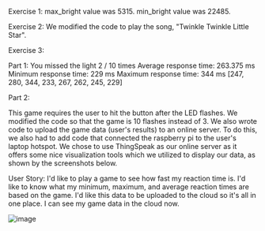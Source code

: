 Exercise 1:
max_bright value was 5315. 
min_bright value was 22485.

Exercise 2:
We modified the code to play the song, "Twinkle Twinkle Little Star".

Exercise 3:

Part 1:
You missed the light 2 / 10 times
Average response time: 263.375 ms
Minimum response time: 229 ms
Maximum response time: 344 ms
[247, 280, 344, 233, 267, 262, 245, 229]

Part 2:

This game requires the user to hit the button after the LED flashes. We modified the code so that the game is 10 flashes instead of 3. We also wrote code to upload the game data (user's results) to an online server. To do this, we also had to add code that connected the raspberry pi to the user's laptop hotspot. We chose to use ThingSpeak as our online server as it offers some nice visualization tools which we utilized to display our data, as shown by the screenshots below. 

User Story:
I'd like to play a game to see how fast my reaction time is.
I'd like to know what my minimum, maximum, and average reaction times are based on the game. 
I'd like this data to be uploaded to the cloud so it's all in one place.
I can see my game data in the cloud now. 




![image](https://github.com/user-attachments/assets/2896fd8d-1252-47a8-b67f-1a55d39c1a51)


